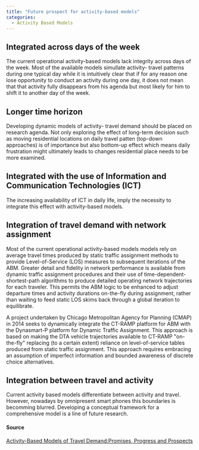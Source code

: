 ```yaml
---
title: "Future prospect for activity-based models"
categories:
  - Activity Based Models
---
```


Integrated across days of the week
----------------------------------

The current operational activity-based models lack integrity across days of the week. Most of the available models simullate activity- travel patterns during one typical day while it is intuitively clear that if for any reason one lose opportunity to conduct an activity during one day, it does not mean that that activity fully disappears from his agenda but most likely for him to shift it to another day of the week.

Longer time horizon
-------------------

Developing dynamic models of activity- travel demand should be placed on research agenda. Not only exploring the effect of long-term decision such as moving residential locations on daily travel patten (top-down approaches) is of importance but also bottom-up effect which means daily frustration might ultimately leads to changes residential place needs to be more examined.

Integrated with the use of Information and Communication Technologies (ICT)
---------------------------------------------------------------------------

The increasing availability of ICT in daily life, imply the necessity to integrate this effect with activity-based models.

Integration of travel demand with network assignment
----------------------------------------------------

Most of the current operational activity-based models models rely on average travel times produced by static traffic assignment methods to provide Level-of-Service (LOS) measures to subsequent iterations of the ABM. Greater detail and fidelity in network performance is available from dynamic traffic assignment procedures and their use of time-dependent-shortest-path algorithms to produce detailed operating network trajectories for each traveler. This permits the ABM logic to be enhanced to adjust departure times and activity durations on-the-fly during assignment, rather than waiting to feed static LOS skims back through a global iteration to equilibrate.

A project undertaken by Chicago Metropolitan Agency for Planning (CMAP) in 2014 seeks to dynamically integrate the CT-RAMP platform for ABM with the Dynasmart-P platform for Dynamic Traffic Assignment. This approach is based on making the DTA vehicle trajectories available to CT-RAMP "on-the-fly" replacing (to a certain extent) reliance on level-of-service tables produced from static traffic assignment. This approach requires embracing an assumption of imperfect information and bounded awareness of discrete choice alternatives.

Integration between travel and activity
---------------------------------------

Current activity based models differentiate between activity and travel. However, nowadays by omnipresent smart phones this boundaries is becomming blurred. Developing a conceptual framework for a comprehensive model is a line of future research.

#### Source

[Activity-Based Models of Travel Demand:Promises, Progress and Prospects](http://www.tandfonline.com/doi/abs/10.1080/12265934.2013.835118#previewand%20Prospects)
